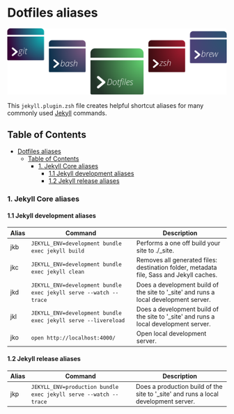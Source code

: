 
# Dotfiles aliases

![Banner representing the Dotfiles Library](/media/dotfiles.svg)

This `jekyll.plugin.zsh` file creates helpful shortcut aliases for many commonly
used [Jekyll](https://jekyllrb.com/) commands.

## Table of Contents

- [Dotfiles aliases](#dotfiles-aliases)
  - [Table of Contents](#table-of-contents)
    - [1. Jekyll Core aliases](#1-jekyll-core-aliases)
      - [1.1 Jekyll development aliases](#11-jekyll-development-aliases)
      - [1.2 Jekyll release aliases](#12-jekyll-release-aliases)

### 1. Jekyll Core aliases

#### 1.1 Jekyll development aliases

| Alias     | Command             | Description                                |
|-----------|---------------------|--------------------------------------------|
| jkb | `JEKYLL_ENV=development bundle exec jekyll build` | Performs a one off build your site to ./_site. |
| jkc | `JEKYLL_ENV=development bundle exec jekyll clean` | Removes all generated files: destination folder, metadata file, Sass and Jekyll caches. |
| jkd | `JEKYLL_ENV=development bundle exec jekyll serve --watch --trace`  | Does a development build of the site to '_site' and runs a local development server. |
| jkl | `JEKYLL_ENV=development bundle exec jekyll serve --livereload` | Does a development build of the site to '_site' and runs a local development server. |
| jko | `open http://localhost:4000/` | Open local development server. |

#### 1.2 Jekyll release aliases

| Alias     | Command             | Description                                |
|-----------|---------------------|--------------------------------------------|
| jkp | `JEKYLL_ENV=production bundle exec jekyll serve --watch --trace` | Does a production build of the site to '_site' and runs a local development server.|
